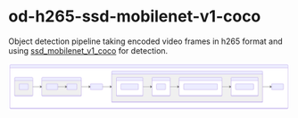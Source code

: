 # od-h265-ssd-mobilenet-v1-coco

Object detection pipeline taking encoded video frames in h265 format and using [ssd_mobilenet_v1_coco](https://github.com/openvinotoolkit/open_model_zoo/tree/master/models/public/ssd_mobilenet_v1_coco) for detection.

![diagram](./README-1.svg)
